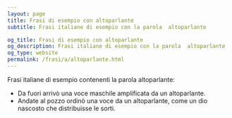 ```yaml
---
layout: page
title: Frasi di esempio con altoparlante 
subtitle: Frasi italiane di esempio con la parola  altoparlante

og_title: Frasi di esempio con altoparlante 
og_description: Frasi italiane di esempio con la parola  altoparlante
og_type: website
permalink: /frasi/a/altoparlante.html
---
```


Frasi italiane di esempio contenenti la parola altoparlante:


- Da fuori arrivò una voce maschile amplificata da un altoparlante.
- Andate al pozzo ordinò una voce da un altoparlante, come un dio nascosto che distribuisse le sorti.
